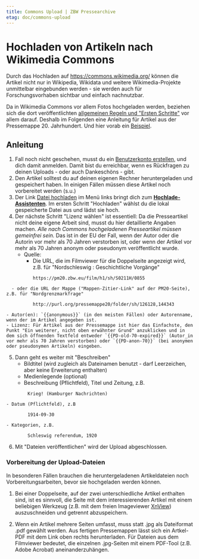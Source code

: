 ```yaml
---
title: Commons Upload | ZBW Pressearchive
etag: doc/commons-upload
---
```


# Hochladen von Artikeln nach Wikimedia Commons

Durch das Hochladen auf https://commons.wikimedia.org/ können die Artikel nicht nur in Wikipedia, Wikidata und weitere Wikimedia-Projekte unmittelbar eingebunden werden - sie werden auch für Forschungsvorhaben sichtbar und einfach nachnutzbar.

Da in Wikimedia Commons vor allem Fotos hochgeladen werden, beziehen sich die dort veröffentlichten [allgemeinen Regeln und "Ersten Schritte"](https://commons.wikimedia.org/wiki/Commons:First_steps/Uploading_files/de) vor allem darauf. Deshalb im Folgenden eine Anleitung für Artikel aus der Pressemappe 20. Jahrhundert. Und hier vorab ein [Beispiel](https://commons.wikimedia.org/wiki/File:Krieg!_Hamburger_Nachrichten_1914-08-30.pdf).

## Anleitung

1. Fall noch nicht geschehen, musst du ein [Benutzerkonto erstellen](https://commons.wikimedia.org/w/index.php?title=Special:CreateAccount&returnto=Commons%3AHochladen&returntoquery=uselang%3Dde), und dich damit anmelden. Damit bist du erreichbar, wenn es Rückfragen zu deinen Uploads - oder auch Dankeschöns - gibt.
2. Den Artikel solltest du auf deinen eigenen Rechner heruntergeladen und gespeichert haben. In einigen Fällen  müssen diese Artikel noch vorbereitet werden (s.u.)
3. Der Link [Datei hochladen](https://commons.wikimedia.org/wiki/Commons:Hochladen) im Menü links bringt dich zum [**Hochlade-Assistenten**](https://commons.wikimedia.org/w/index.php?title=Special:UploadWizard&uselang=de). Im ersten Schritt "Hochladen" wählst du die lokal gespeicherte Datei aus und lädst sie hoch.
4. Der nächste Schritt "Lizenz wählen" ist essentiell: Da die Presseartikel nicht deine eigene Arbeit sind, musst du hier detaillierte Angaben machen. _Alle nach Commons hochgeladenen Presseartikel müssen gemeinfrei sein._ Das ist in der EU der Fall, wenn der Autor oder die Autorin vor mehr als 70 Jahren verstorben ist, oder wenn der Artikel vor mehr als 70 Jahren anonym oder pseudonym veröffentlicht wurde.
    - Quelle: 
      - Die URL, die im Filmviewer für die Doppelseite angezeigt wird, z.B. für "Nordschleswig : Geschichtliche Vorgänge"
```
          https://pm20.zbw.eu/film/h1/sh/S0211H/0855
```
      - oder die URL der Mappe ("Mappen-Zitier-Link" auf der PM20-Seite), z.B. für "Nordgrenzmarkfrage"
```
          http://purl.org/pressemappe20/folder/sh/126128,144343
```
    - Autor(en): `{{anonymous}}` (in den meisten Fällen) oder Autorenname, wenn der im Artikel angegeben ist.
    - Lizenz: Für Artikel aus der Pressemappe ist hier das Einfachste, den Punkt "Ein weiterer, nicht oben erwähnter Grund" anzuklicken und in dem sich öffnenden Textfeld entweder `{{PD-old-70-expired}}` (Autor_in vor mehr als 70 Jahren verstorben) oder `{{PD-anon-70}}` (bei anonymen oder pseudonymen Artikeln) eingeben.
5. Dann geht es weiter mit "Beschreiben"
    - Bildtitel (wird zugleich als Dateinamen benutzt - darf Leerzeichen, aber keine Erweiterung enthalten)
    - Medienlegende (optional)
    - Beschreibung (Pflichtfeld), Titel und Zeitung, z.B.
```
        Krieg! (Hamburger Nachrichten)
```
    - Datum (Pflichtfeld), z.B
```
        1914-09-30
```
    - Kategorien, z.B.
```
        Schleswig referendum, 1920
```
6. Mit "Dateien veröffentlichen" wird der Upload abgeschlossen.

### Vorbereitung der Upload-Dateien

In besonderen Fällen brauchen die heruntergeladenen Artikeldateien noch Vorbereitungsarbeiten, bevor sie hochgeladen werden können.

1. Bei einer Doppelseite, auf der zwei unterschiedliche Artikel enthalten sind, ist es sinnvoll, die Seite mit dem interessierenden Artikel mit einem beliebigen Werkzeug (z.B. mit dem freien Imageviewer [XnView](https://www.xnview.com/de/)) auszuschneiden und getrennt abzuspeichern. 

2. Wenn ein Artikel mehrere Seiten umfasst, muss statt .jpg als Dateiformat .pdf gewählt werden. Aus fertigen Pressemappen lässt sich ein Artkel-PDF mit dem Link oben rechts herunterladen. Für Dateien aus dem Filmviewer bedeutet, die einzelnen .jpg-Seiten mit einem PDF-Tool (z.B. Adobe Acrobat) aneinanderzuhängen. 

